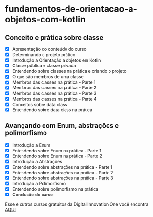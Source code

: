 # fundamentos-de-orientacao-a-objetos-com-kotlin



## Conceito e prática sobre classe

- [x] Apresentação do conteúdo do curso
- [x] Determinando o projeto prático
- [x] Introdução a Orientação a objetos em Kotlin
- [x] Classe pública e classe privada
- [x] Entendendo sobre classes na prática e criando o projeto
- [x] O que são membros de uma classe
- [x] Membros das classes na prática - Parte 1
- [x] Membros das classes na prática - Parte 2
- [x] Membros das classes na prática - Parte 3
- [x] Membros das classes na prática - Parte 4
- [x] Conceitos sobre data class
- [x] Entendendo sobre data class na prática

## Avançando com Enum, abstrações e polimorfismo
- [x] Introdução a Enum
- [x] Entendendo sobre Enum na prática - Parte 1
- [x] Entendendo sobre Enum na prática - Parte 2
- [x] Introdução a Abstrações
- [x] Entendendo sobre abstrações na prática - Parte 1
- [x] Entendendo sobre abstrações na prática - Parte 2
- [x] Entendendo sobre abstrações na prática - Parte 3
- [x] Introdução a Polimorfismo
- [x] Entendendo sobre polimorfismo na prática
- [x] Conclusão do curso

Esse e outros cursos gratuitos da Digital Innovation One você encontra [AQUI](https://digitalinnovation.one/)
